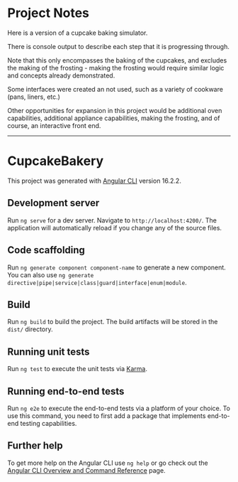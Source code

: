 # Project Notes

Here is a version of a cupcake baking simulator.

There is console output to describe each step that it is progressing through.

Note that this only encompasses the baking of the cupcakes, and excludes the making of the frosting - making the frosting would require similar logic and concepts
already demonstrated.

Some interfaces were created an not used, such as a variety of cookware (pans, liners, etc.)

Other opportunities for expansion in this project would be additional oven capabilities, additional appliance capabilities,
making the frosting, and of course, an interactive front end.

-----------------------------------------------------------------------------------------------------------------------
# CupcakeBakery

This project was generated with [Angular CLI](https://github.com/angular/angular-cli) version 16.2.2.

## Development server

Run `ng serve` for a dev server. Navigate to `http://localhost:4200/`. The application will automatically reload if you change any of the source files.

## Code scaffolding

Run `ng generate component component-name` to generate a new component. You can also use `ng generate directive|pipe|service|class|guard|interface|enum|module`.

## Build

Run `ng build` to build the project. The build artifacts will be stored in the `dist/` directory.

## Running unit tests

Run `ng test` to execute the unit tests via [Karma](https://karma-runner.github.io).

## Running end-to-end tests

Run `ng e2e` to execute the end-to-end tests via a platform of your choice. To use this command, you need to first add a package that implements end-to-end testing capabilities.

## Further help

To get more help on the Angular CLI use `ng help` or go check out the [Angular CLI Overview and Command Reference](https://angular.io/cli) page.
